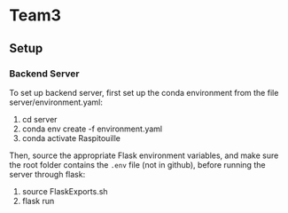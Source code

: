 # Team3

## Setup
### Backend Server
To set up backend server, first set up the conda environment from the file server/environment.yaml:
1) cd server
2) conda env create -f environment.yaml
3) conda activate Raspitouille

Then, source the appropriate Flask environment variables, and make sure the root folder contains the `.env` file
(not in github), before running the server through flask:
1) source FlaskExports.sh
2) flask run